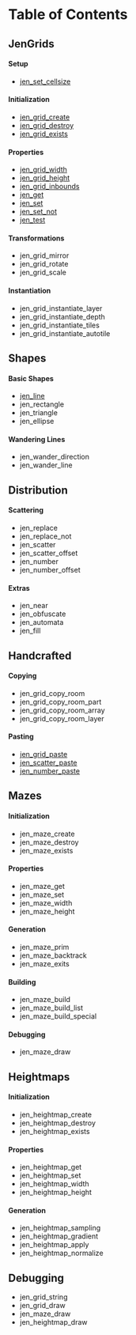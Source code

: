 # Table of Contents
## JenGrids
#### Setup
* [jen_set_cellsize](1.%20JenGrids/1.1.%20Setup/jen_set_cellsize.md)
#### Initialization
* [jen_grid_create](1.%20JenGrids/1.2.%20Initialization/jen_grid_create.md)
* [jen_grid_destroy](1.%20JenGrids/1.2.%20Initialization/jen_grid_destroy.md)
* [jen_grid_exists](1.%20JenGrids/1.2.%20Initialization/jen_grid_exists.md)
#### Properties
* [jen_grid_width](1.%20JenGrids/1.3.%20Properties/jen_grid_width.md)
* [jen_grid_height](1.%20JenGrids/1.3.%20Propertiesjen_grid_height.md)
* [jen_grid_inbounds](1.%20JenGrids/1.3.%20Properties/jen_grid_inbounds.md)
* [jen_get](1.%20JenGrids/1.3.%20Propertiesjen_get.md)
* [jen_set](1.%20JenGrids/1.3.%20Properties/jen_set.md)
* [jen_set_not](1.%20JenGrids/1.3.%20Properties/jen_set_not.md)
* [jen_test](1.%20JenGrids/1.3.%20Properties/jen_test.md)
#### Transformations
* jen_grid_mirror
* jen_grid_rotate
* jen_grid_scale
#### Instantiation
* jen_grid_instantiate_layer
* jen_grid_instantiate_depth
* jen_grid_instantiate_tiles
* jen_grid_instantiate_autotile
## Shapes
#### Basic Shapes
* [jen_line](2.%20Shapes/2.1.%20Basic%20Shapes/jen_line.md)
* jen_rectangle
* jen_triangle
* jen_ellipse
#### Wandering Lines
* jen_wander_direction
* jen_wander_line
## Distribution
#### Scattering
* jen_replace
* jen_replace_not
* jen_scatter
* jen_scatter_offset
* jen_number
* jen_number_offset
#### Extras
* jen_near
* jen_obfuscate
* jen_automata
* jen_fill
## Handcrafted
#### Copying
* jen_grid_copy_room
* jen_grid_copy_room_part
* jen_grid_copy_room_array
* jen_grid_copy_room_layer
#### Pasting
* [jen_grid_paste](4.%20Handcrafted/4.2.%20Pasting/jen_grid_paste.md)
* [jen_scatter_paste](4.%20Handcrafted/4.2.%20Pasting/jen_scatter_paste.md)
* [jen_number_paste](4.%20Handcrafted/4.2.%20Pasting/jen_number_paste.md)
## Mazes
#### Initialization
* jen_maze_create
* jen_maze_destroy
* jen_maze_exists
#### Properties
* jen_maze_get
* jen_maze_set
* jen_maze_width
* jen_maze_height
#### Generation
* jen_maze_prim
* jen_maze_backtrack
* jen_maze_exits
#### Building
* jen_maze_build
* jen_maze_build_list
* jen_maze_build_special
#### Debugging
* jen_maze_draw
## Heightmaps
#### Initialization
* jen_heightmap_create
* jen_heightmap_destroy
* jen_heightmap_exists
#### Properties
* jen_heightmap_get
* jen_heightmap_set
* jen_heightmap_width
* jen_heightmap_height
#### Generation
* jen_heightmap_sampling
* jen_heightmap_gradient
* jen_heightmap_apply
* jen_heightmap_normalize
## Debugging
* jen_grid_string
* jen_grid_draw
* jen_maze_draw
* jen_heightmap_draw